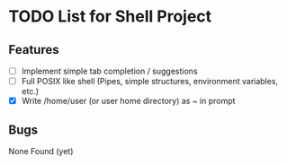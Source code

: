 # TODO List for Shell Project

## Features
- [ ] Implement simple tab completion / suggestions
- [ ] Full POSIX like shell (Pipes, simple structures, environment variables, etc.)
- [x] Write /home/user (or user home directory) as ~ in prompt

## Bugs

None Found (yet)
